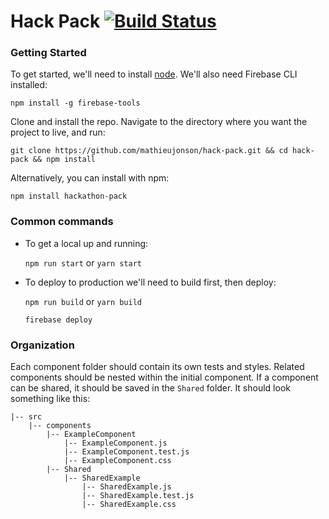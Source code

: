 # Hack Pack [![Build Status](https://travis-ci.org/mathieujonson/hack-pack.svg?branch=master)](https://travis-ci.org/mathieujonson/hack-pack)

### Getting Started

To get started, we'll need to install [node](https://nodejs.org/en/download/).  We'll also need Firebase CLI installed:

  `npm install -g firebase-tools`

Clone and install the repo.  Navigate to the directory where you want the project to live, and run:

  `git clone https://github.com/mathieujonson/hack-pack.git && cd hack-pack && npm install`

Alternatively, you can install with npm:

  `npm install hackathon-pack`

### Common commands

- To get a local up and running:

  `npm run start` or `yarn start`

- To deploy to production we'll need to build first, then deploy:

  `npm run build` or `yarn build`

  `firebase deploy`

### Organization

Each component folder should contain its own tests and styles.  Related components should be nested within the initial component.  If a component can be shared, it should be saved in the `Shared` folder.  It should look something like this:

```
|-- src
    |-- components
        |-- ExampleComponent
            |-- ExampleComponent.js
            |-- ExampleComponent.test.js
            |-- ExampleComponent.css
        |-- Shared
            |-- SharedExample
                |-- SharedExample.js
                |-- SharedExample.test.js
                |-- SharedExample.css
```
